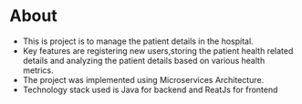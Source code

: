 # About

* This is project is to manage the patient details in the hospital.
* Key features are registering new users,storing the patient health related details and analyzing the patient details based on various health metrics.
* The project was implemented using Microservices Architecture.
* Technology stack used is Java for backend and ReatJs for frontend
